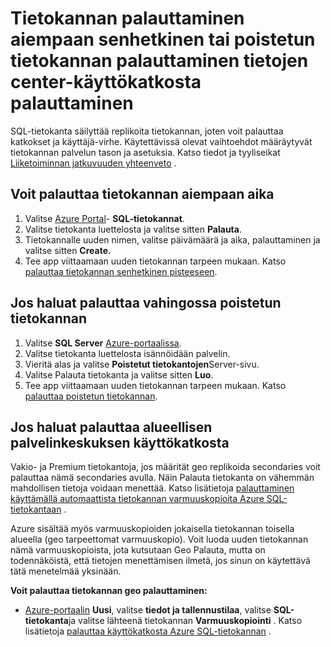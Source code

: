<properties
    pageTitle="Vianmääritys varmuuskopiointi ja palauttaminen Azure SQL-tietokantaan"
    description="Opi palauttamaan cloud tietokannan virheiden ja katkokset käyttämällä varmuuskopiot ja replikoiden Azure SQL-tietokantaan."
    services="sql-database"
    documentationCenter=""
    authors="dalechen"
    manager="felixwu"
    editor=""/>

<tags
    ms.service="sql-database"
    ms.workload="data-management"
    ms.tgt_pltfrm="na"
    ms.devlang="na"
    ms.topic="article"
    ms.date="08/31/2016"
    ms.author="daleche"/>

# <a name="restore-a-database-to-a-previous-point-in-time-restore-a-deleted-database-or-recover-from-a-data-center-outage"></a>Tietokannan palauttaminen aiempaan senhetkinen tai poistetun tietokannan palauttaminen tietojen center-käyttökatkosta palauttaminen

SQL-tietokanta säilyttää replikoita tietokannan, joten voit palauttaa katkokset ja käyttäjä-virhe. Käytettävissä olevat vaihtoehdot määräytyvät tietokannan palvelun tason ja asetuksia. Katso tiedot ja tyyliseikat [Liiketoiminnan jatkuvuuden yhteenveto](sql-database-business-continuity.md) .

## <a name="to-restore-a-database-to-a-previous-point-in-time"></a>Voit palauttaa tietokannan aiempaan aika
1.  Valitse [Azure Portal](https://azure.microsoft.com/)- **SQL-tietokannat**.
2.  Valitse tietokanta luettelosta ja valitse sitten **Palauta**.
3.  Tietokannalle uuden nimen, valitse päivämäärä ja aika, palauttaminen ja valitse sitten **Create.**
4.  Tee app viittaamaan uuden tietokannan tarpeen mukaan. Katso [palauttaa tietokannan senhetkinen pisteeseen](sql-database-recovery-using-backups.md#point-in-time-restore).

## <a name="to-restore-an-accidentally-deleted-database"></a>Jos haluat palauttaa vahingossa poistetun tietokannan
1.  Valitse **SQL Server** [Azure-portaalissa](https://azure.microsoft.com/).
2.  Valitse tietokanta luettelosta isännöidään palvelin.
3.  Vieritä alas ja valitse **Poistetut tietokantojen**Server-sivu.
4.  Valitse Palauta tietokanta ja valitse sitten **Luo**.
5.  Tee app viittaamaan uuden tietokannan tarpeen mukaan. Katso [palauttaa poistetun tietokannan](sql-database-recovery-using-backups.md#deleted-database-restore).

## <a name="to-recover-from-a-regional-datacenter-outage"></a>Jos haluat palauttaa alueellisen palvelinkeskuksen käyttökatkosta
Vakio- ja Premium tietokantoja, jos määrität geo replikoida secondaries voit palauttaa nämä secondaries avulla. Näin Palauta tietokanta on vähemmän mahdollisen tietoja voidaan menettää. Katso lisätietoja [palauttaminen käyttämällä automaattista tietokannan varmuuskopioita Azure SQL-tietokantaan](sql-database-disaster-recovery.md) .

Azure sisältää myös varmuuskopioiden jokaisella tietokannan toisella alueella (geo tarpeettomat varmuuskopio). Voit luoda uuden tietokannan nämä varmuuskopioista, jota kutsutaan Geo Palauta, mutta on todennäköistä, että tietojen menettämisen ilmetä, jos sinun on käytettävä tätä menetelmää yksinään.

**Voit palauttaa tietokannan geo palauttaminen:**

- [Azure-portaalin](https://azure.microsoft.com/) **Uusi**, valitse **tiedot ja tallennustilaa**, valitse **SQL-tietokanta**ja valitse lähteenä tietokannan **Varmuuskopiointi** . Katso lisätietoja [palauttaa käyttökatkosta Azure SQL-tietokannan](sql-database-disaster-recovery.md) .
